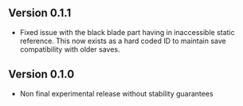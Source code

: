 ## Version 0.1.1
* Fixed issue with the black blade part having in inaccessible static reference. This now exists as a hard coded ID to maintain save compatibility with older saves.

## Version 0.1.0
* Non final experimental release without stability guarantees